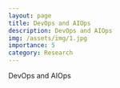 ```yaml
---
layout: page
title: DevOps and AIOps
description: DevOps and AIOps
img: /assets/img/1.jpg
importance: 5
category: Research
---
```


DevOps and AIOps

